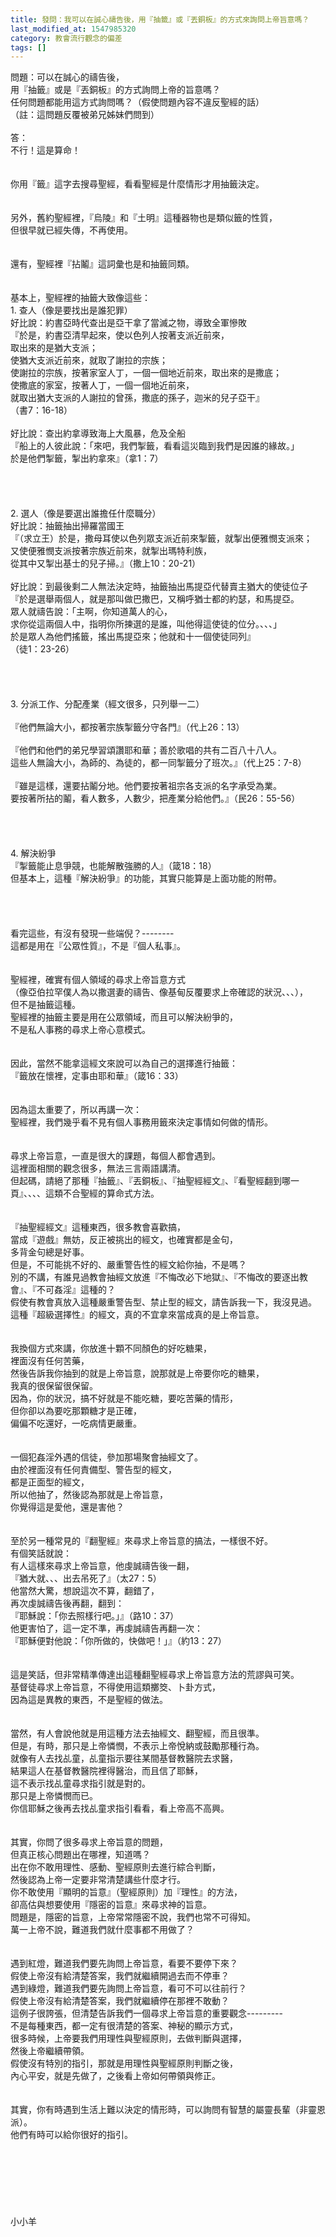 ```yaml
---
title: 發問：我可以在誠心禱告後，用『抽籤』或『丟銅板』的方式來詢問上帝旨意嗎？
last_modified_at: 1547985320
category: 教會流行觀念的偏差
tags: []
---
```


<p>問題：可以在誠心的禱告後，<br/>用『抽籤』或是『丟銅板』的方式詢問上帝的旨意嗎？<br/>任何問題都能用這方式詢問嗎？（假使問題內容不違反聖經的話）<br/>（註：這問題反覆被弟兄姊妹們問到）<br/><!--more--><br/>答：<br/>不行！這是算命！<br/><br/><br/>你用『籤』這字去搜尋聖經，看看聖經是什麼情形才用抽籤決定。<br/><br/><br/>另外，舊約聖經裡，『烏陵』和『土明』這種器物也是類似籤的性質，<br/>但很早就已經失傳，不再使用。<br/><br/><br/>還有，聖經裡『拈鬮』這詞彙也是和抽籤同類。<br/><br/><br/>基本上，聖經裡的抽籤大致像這些：<br/>1.	查人（像是要找出是誰犯罪）<br/>好比說：約書亞時代查出是亞干拿了當滅之物，導致全軍慘敗<br/>『於是，約書亞清早起來，使以色列人按著支派近前來，<br/>取出來的是猶大支派；<br/>使猶大支派近前來，就取了謝拉的宗族；<br/>使謝拉的宗族，按著家室人丁，一個一個地近前來，取出來的是撒底；<br/>使撒底的家室，按著人丁，一個一個地近前來，<br/>就取出猶大支派的人謝拉的曾孫，撒底的孫子，迦米的兒子亞干』<br/>（書7：16-18）<br/><br/>好比說：查出約拿導致海上大風暴，危及全船<br/>『船上的人彼此說：「來吧，我們掣籤，看看這災臨到我們是因誰的緣故。」<br/>於是他們掣籤，掣出約拿來』（拿1：7）<br/><br/><br/><br/><br/>2.	選人（像是要選出誰擔任什麼職分）<br/>好比說：抽籤抽出掃羅當國王<br/>『（求立王）於是，撒母耳使以色列眾支派近前來掣籤，就掣出便雅憫支派來；<br/>又使便雅憫支派按著宗族近前來，就掣出瑪特利族，<br/>從其中又掣出基士的兒子掃。』（撒上10：20-21）<br/><br/>好比說：到最後剩二人無法決定時，抽籤抽出馬提亞代替賣主猶大的使徒位子<br/>『於是選舉兩個人，就是那叫做巴撒巴，又稱呼猶士都的約瑟，和馬提亞。<br/>眾人就禱告說：「主啊，你知道萬人的心，<br/>求你從這兩個人中，指明你所揀選的是誰，叫他得這使徒的位分。、、、」<br/>於是眾人為他們搖籤，搖出馬提亞來；他就和十一個使徒同列』<br/>（徒1：23-26）<br/><br/><br/><br/><br/>3.	分派工作、分配產業（經文很多，只列舉一二）<br/><br/>『他們無論大小，都按著宗族掣籤分守各門』（代上26：13）<br/><br/>『他們和他們的弟兄學習頌讚耶和華；善於歌唱的共有二百八十八人。<br/>這些人無論大小，為師的、為徒的，都一同掣籤分了班次。』（代上25：7-8）<br/><br/>『雖是這樣，還要拈鬮分地。他們要按著祖宗各支派的名字承受為業。<br/>要按著所拈的鬮，看人數多，人數少，把產業分給他們。』（民26：55-56）<br/><br/><br/><br/><br/>4.	解決紛爭<br/>『掣籤能止息爭競，也能解散強勝的人』（箴18：18）<br/>但基本上，這種『解決紛爭』的功能，其實只能算是上面功能的附帶。<br/><br/><br/><br/><br/>看完這些，有沒有發現一些端倪？--------<br/>這都是用在『公眾性質』，不是『個人私事』。<br/><br/><br/>聖經裡，確實有個人領域的尋求上帝旨意方式<br/>（像亞伯拉罕僕人為以撒選妻的禱告、像基甸反覆要求上帝確認的狀況、、、），<br/>但不是抽籤這種。<br/>聖經裡的抽籤主要是用在公眾領域，而且可以解決紛爭的，<br/>不是私人事務的尋求上帝心意模式。<br/><br/><br/>因此，當然不能拿這經文來說可以為自己的選擇進行抽籤：<br/>『籤放在懷裡，定事由耶和華』（箴16：33）<br/><br/><br/>因為這太重要了，所以再講一次：<br/>聖經裡，我們幾乎看不見有個人事務用籤來決定事情如何做的情形。<br/><br/><br/>尋求上帝旨意，一直是很大的課題，每個人都會遇到。<br/>這裡面相關的觀念很多，無法三言兩語講清。<br/>但起碼，請絕了那種『抽籤』、『丟銅板』、『抽聖經經文』、『看聖經翻到哪一頁』、、、、這類不合聖經的算命式方法。<br/><br/><br/>『抽聖經經文』這種東西，很多教會喜歡搞，<br/>當成『遊戲』無妨，反正被挑出的經文，也確實都是金句，<br/>多背金句總是好事。<br/>但是，不可能挑不好的、嚴重警告性的經文給你抽，不是嗎？<br/>別的不講，有誰見過教會抽經文放進『不悔改必下地獄』、『不悔改的要逐出教會』、『不可姦淫』這種的？<br/>假使有教會真放入這種嚴重警告型、禁止型的經文，請告訴我一下，我沒見過。<br/>這種『超級選擇性』的經文，真的不宜拿來當成真的是上帝旨意。<br/><br/><br/>我換個方式來講，你放進十顆不同顏色的好吃糖果，<br/>裡面沒有任何苦藥，<br/>然後告訴我你抽到的就是上帝旨意，說那就是上帝要你吃的糖果，<br/>我真的很保留很保留。<br/>因為，你的狀況，搞不好就是不能吃糖，要吃苦藥的情形，<br/>但你卻以為要吃那顆糖才是正確，<br/>偏偏不吃還好，一吃病情更嚴重。<br/><br/><br/>一個犯姦淫外遇的信徒，參加那場聚會抽經文了。<br/>由於裡面沒有任何責備型、警告型的經文，<br/>都是正面型的經文，<br/>所以他抽了，然後認為那就是上帝旨意，<br/>你覺得這是愛他，還是害他？<br/><br/><br/>至於另一種常見的『翻聖經』來尋求上帝旨意的搞法，一樣很不好。<br/>有個笑話就說：<br/>有人這樣來尋求上帝旨意，他虔誠禱告後一翻，<br/>『猶大就、、、出去吊死了』（太27：5）<br/>他當然大驚，想說這次不算，翻錯了，<br/>再次虔誠禱告後再翻，翻到：<br/>『耶穌說：「你去照樣行吧。」』（路10：37）<br/>他更害怕了，這一定不準，再虔誠禱告再翻一次：<br/>『耶穌便對他說：「你所做的，快做吧！」』（約13：27）<br/><br/><br/>這是笑話，但非常精準傳達出這種翻聖經尋求上帝旨意方法的荒謬與可笑。<br/>基督徒尋求上帝旨意，不得使用這類擲筊、卜卦方式，<br/>因為這是異教的東西，不是聖經的做法。<br/><br/><br/>當然，有人會說他就是用這種方法去抽經文、翻聖經，而且很準。<br/>但是，有時，那只是上帝憐憫，不表示上帝悅納或鼓勵那種行為。<br/>就像有人去找乩童，乩童指示要往某間基督教醫院去求醫，<br/>結果這人在基督教醫院裡得醫治，而且信了耶穌，<br/>這不表示找乩童尋求指引就是對的。<br/>那只是上帝憐憫而已。<br/>你信耶穌之後再去找乩童求指引看看，看上帝高不高興。<br/><br/><br/>其實，你問了很多尋求上帝旨意的問題，<br/>但真正核心問題出在哪裡，知道嗎？<br/>出在你不敢用理性、感動、聖經原則去進行綜合判斷，<br/>然後認為上帝一定要非常清楚講些什麼才行。<br/>你不敢使用『顯明的旨意』（聖經原則）加『理性』的方法，<br/>卻高估與想要使用『隱密的旨意』來尋求神的旨意。<br/>問題是，隱密的旨意，上帝常常隱密不說，我們也常不可得知。<br/>萬一上帝不說，難道我們就什麼事都不用做了？<br/><br/><br/>遇到紅燈，難道我們要先詢問上帝旨意，看要不要停下來？<br/>假使上帝沒有給清楚答案，我們就繼續開過去而不停車？<br/>遇到綠燈，難道我們要先詢問上帝旨意，看可不可以往前行？<br/>假使上帝沒有給清楚答案，我們就繼續停在那裡不敢動？<br/>這例子很誇張，但清楚告訴我們一個尋求上帝旨意的重要觀念---------<br/>不是每種東西，都一定有很清楚的答案、神秘的顯示方式，<br/>很多時候，上帝要我們用理性與聖經原則，去做判斷與選擇，<br/>然後上帝繼續帶領。<br/>假使沒有特別的指引，那就是用理性與聖經原則判斷之後，<br/>內心平安，就是先做了，之後看上帝如何帶領與修正。<br/> <br/><br/>其實，你有時遇到生活上難以決定的情形時，可以詢問有智慧的屬靈長輩（非靈恩派）。<br/>他們有時可以給你很好的指引。<br/><br/><br/><br/><br/><br/><br/><br/>小小羊<br/><br/><br/><br/></p>